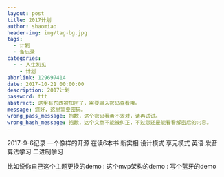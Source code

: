 ```yaml
---
layout: post
title: 2017计划
author: shaomiao
header-img: img/tag-bg.jpg
tags:
  - 计划
  - 备忘录
categories:
  - - 人生初见
    - 计划
abbrlink: 129697414
date: 2017-10-21 00:00:00
description: 2017计划
password: ttt
abstract: 这里有东西被加密了，需要输入密码查看哦。
message: 您好，这里需要密码。
wrong_pass_message: 抱歉，这个密码看着不太对，请再试试。
wrong_hash_message: 抱歉，这个文章不能被纠正，不过您还是能看看解密后的内容。
---
```

2017-9-6记录
一个像样的开源
在读6本书
新实相
设计模式 享元模式
英语 发音
算法学习
二进制学习



比如说你自己这个主题更换的demo
:
这个mvp架构的demo
:
写个蓝牙的demo
